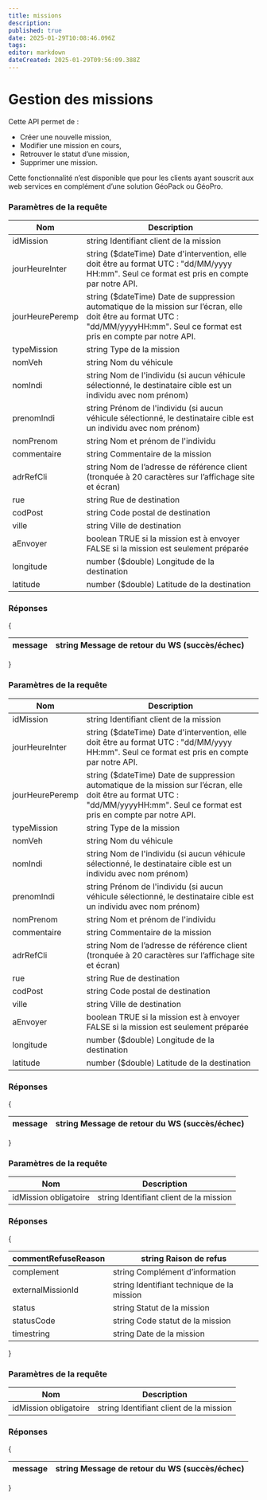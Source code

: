 ```yaml
---
title: missions
description: 
published: true
date: 2025-01-29T10:08:46.096Z
tags: 
editor: markdown
dateCreated: 2025-01-29T09:56:09.388Z
---
```


# Gestion des missions

Cette API permet de :

-   Créer une nouvelle mission,
-   Modifier une mission en cours,
-   Retrouver le statut d’une mission,
-   Supprimer une mission.

Cette fonctionnalité n’est disponible que pour les clients ayant souscrit aux web services en complément d’une solution GéoPack ou GéoPro.

### Paramètres de la requête

| Nom | Description |
| --- | --- |
| idMission | string  Identifiant client de la mission     |
| jourHeureInter | string ($dateTime)  Date d'intervention, elle doit être au format UTC : "dd/MM/yyyy HH:mm". Seul ce format est pris en compte par notre API.     |
| jourHeurePeremp | string ($dateTime)  Date de suppression automatique de la mission sur l’écran, elle doit être au format UTC : "dd/MM/yyyyHH:mm". Seul ce format est pris en compte par notre API.     |
| typeMission | string  Type de la mission     |
| nomVeh | string  Nom du véhicule     |
| nomIndi | string  Nom de l'individu (si aucun véhicule sélectionné, le destinataire cible est un individu avec nom prénom)     |
| prenomIndi | string  Prénom de l'individu (si aucun véhicule sélectionné, le destinataire cible est un individu avec nom prénom)     |
| nomPrenom | string  Nom et prénom de l'individu     |
| commentaire | string  Commentaire de la mission     |
| adrRefCli | string  Nom de l’adresse de référence client (tronquée à 20 caractères sur l’affichage site et écran)     |
| rue | string  Rue de destination     |
| codPost | string  Code postal de destination     |
| ville | string  Ville de destination     |
| aEnvoyer | boolean  TRUE si la mission est à envoyer   FALSE si la mission est seulement préparée     |
| longitude | number ($double)  Longitude de la destination     |
| latitude | number ($double)  Latitude de la destination     |

### Réponses

{

| message | string  Message de retour du WS (succès/échec)   |
| --- | --- |

}

### Paramètres de la requête

| Nom | Description |
| --- | --- |
| idMission | string  Identifiant client de la mission     |
| jourHeureInter | string ($dateTime)  Date d'intervention, elle doit être au format UTC : "dd/MM/yyyy HH:mm". Seul ce format est pris en compte par notre API.     |
| jourHeurePeremp | string ($dateTime)  Date de suppression automatique de la mission sur l’écran, elle doit être au format UTC : "dd/MM/yyyyHH:mm". Seul ce format est pris en compte par notre API.     |
| typeMission | string  Type de la mission     |
| nomVeh | string  Nom du véhicule     |
| nomIndi | string  Nom de l'individu (si aucun véhicule sélectionné, le destinataire cible est un individu avec nom prénom)     |
| prenomIndi | string  Prénom de l'individu (si aucun véhicule sélectionné, le destinataire cible est un individu avec nom prénom)     |
| nomPrenom | string  Nom et prénom de l'individu     |
| commentaire | string  Commentaire de la mission     |
| adrRefCli | string  Nom de l’adresse de référence client (tronquée à 20 caractères sur l’affichage site et écran)     |
| rue | string  Rue de destination     |
| codPost | string  Code postal de destination     |
| ville | string  Ville de destination     |
| aEnvoyer | boolean  TRUE si la mission est à envoyer   FALSE si la mission est seulement préparée     |
| longitude | number ($double)  Longitude de la destination     |
| latitude | number ($double)  Latitude de la destination     |

### Réponses

{

| message | string  Message de retour du WS (succès/échec)   |
| --- | --- |

}

### Paramètres de la requête

| Nom | Description |
| --- | --- |
| idMission obligatoire | string  Identifiant client de la mission     |

### Réponses

{

| commentRefuseReason | string  Raison de refus   |
| --- | --- |
| complement | string  Complément d’information   |
| externalMissionId | string  Identifiant technique de la mission   |
| status | string  Statut de la mission   |
| statusCode | string  Code statut de la mission   |
| timestring | string  Date de la mission   |

}

### Paramètres de la requête

| Nom | Description |
| --- | --- |
| idMission obligatoire | string  Identifiant client de la mission     |

### Réponses

{

| message | string  Message de retour du WS (succès/échec)   |
| --- | --- |

}